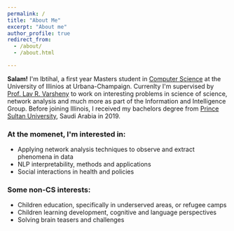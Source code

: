 ```yaml
---
permalink: /
title: "About Me"
excerpt: "About me"
author_profile: true
redirect_from: 
  - /about/
  - /about.html

---
```



<b>Salam!</b> I'm Ibtihal, a first year Masters student in [Computer Science](https://cs.illinois.edu/) at the University of Illinios at Urbana-Champaign. Currenlty I'm supervised by [Prof. Lav R. Varsheny](http://www.varshney.csl.illinois.edu/) to work on interesting problems in science of science, network analysis and much more as part of the Information and Intelligence Group.
Before joining Illinois, I received my bachelors degree from [Prince Sultan University](https://psu.edu.sa/en), Saudi Arabia in 2019. 

### At the momenet, I'm interested in:
* Applying network analysis techniques to observe and extract phenomena in data
* NLP interpretability, methods and applications
* Social interactions in health and policies 


### Some non-CS interests:
* Children education, specifically in underserved areas, or refugee camps
* Children learning development, cognitive and language perspectives
* Solving brain teasers and challenges

